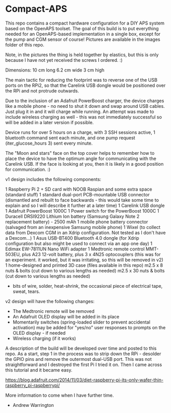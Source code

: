 # Compact-APS

This repo contains a compact hardware configuration for a DIY APS system based on the OpenAPS toolset. The goal of this build is to put everything needed for an OpenAPS-based implementation in a single box, except for the pump and CGM sensor of course! Pictures are available in the images folder of this repo. 

Note, in the pictures the thing is held together by elastics, but this is only because I have not yet received the screws I ordered. :)

Dimensions:
10 cm long
6.2 cm wide
3 cm high

The main tactic for reducing the footprint was to reverse one of the USB ports on the RPi2, so that the Carelink USB dongle would be positioned over the RPi and not protrude outwards.

Due to the inclusion of an Adafruit PowerBoost charger, the device charges like a mobile phone - no need to shut it down and swap around USB cables. Just plug it in and it will charge while running. An attempt was made to include wireless charging as well - this was not immediately successful so will be added in a later version if possible.

Device runs for over 5 hours on a charge, with 3 SSH sessions active, 1 bluetooth command sent each minute, and one pump request (iter_glucose_hours 3) sent every minute.

The "Moon and stars" face on the top cover helps to remember how to place the device to have the optimum angle for communicating with the Carelink USB. If the face is looking at you, then it is likely in a good position for communication. :)

v1 design includes the following components:

1 Raspberry Pi 2 + SD card with NOOB Raspian and some extra space (standard stuff)
1 standard dual-port PCB-mountable USB connector (dismantled and rebuilt to face backwards - this would take some time to explain and so I will describe it further at a later time)
1 Carelink USB dongle
1 Adafruit PowerBoost 1000C
1 Power switch for the PowerBoost 1000C
1 Duracell DRSI9220 Lithium Ion battery (Samsung Galaxy Note 2 replacement battery) - 2500 mAh
1 mobile phone battery connector (salvaged from an inexpensive Samsung mobile phone)
1 Wixel (to collect data from Dexcom CGM in an Xdrip configuration. Not tested as I don't have a Dexcom...)
1 Asus USB-BT400 Bluetooth 4.0 dongle (for Xdrip configuration but also might be used to connect via an app one day)
1 Edimax EW-7811UN Nano WiFi adapter
1 Medtronic remote control MMT-503EU, plus A23 12-volt battery, plus 3 x 4N25 optocouplers (this was for an experiment. it worked, but it was irritating, so this will be removed in v2)
1 home-designed and printed 3D case (files available in this repo)
m2.5 x 8 nuts & bolts (cut down to various lengths as needed)
m2.5 x 30 nuts & bolts (cut down to various lengths as needed)
+ bits of wire, solder, heat-shrink, the occasional piece of electrical tape, sweat, tears.

v2 design will have the following changes:

- The Medtronic remote will be removed
- An Adafruit OLED display will be added in its place
- Momentarily switches (spring-loaded slider to prevent accidental activation) may be added for "yes/no" user responses to prompts on the OLED display - if needed
- Wireless charging (if it works) 

A description of the build will be developed over time and posted to this repo. As a start, step 1 in the process was to strip down the RPi - desolder the GPIO pins and remove the outermost dual-USB port. This was not straightforward and I destroyed the first Pi I tried it on. Then I came across this tutorial and it became easy.

https://blog.adafruit.com/2014/11/03/diet-raspberry-pi-its-only-wafer-thin-raspberry_pi-raspberrypi/

More information to come when I have further time.

- Andrew Warrington
